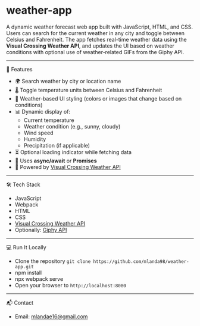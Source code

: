 # weather-app

A dynamic weather forecast web app built with JavaScript, HTML, and CSS. Users can search for the current weather in any city and toggle between Celsius and Fahrenheit. The app fetches real-time weather data using the **Visual Crossing Weather API**, and updates the UI based on weather conditions with optional use of weather-related GIFs from the Giphy API.


---

📌 Features
- 🌍 Search weather by city or location name
- 🌡️ Toggle temperature units between Celsius and Fahrenheit
- 🎨 Weather-based UI styling (colors or images that change based on conditions)
- 📊 Dynamic display of:
  - Current temperature
  - Weather condition (e.g., sunny, cloudy)
  - Wind speed
  - Humidity
  - Precipitation (if applicable)
- ⏳ Optional loading indicator while fetching data
- 🔄 Uses **async/await** or **Promises**
- 💾 Powered by [Visual Crossing Weather API](https://www.visualcrossing.com/weather-api)

---

🛠️ Tech Stack
- JavaScript
- Webpack
- HTML
- CSS
- [Visual Crossing Weather API](https://www.visualcrossing.com/weather-api)
- Optionally: [Giphy API](https://developers.giphy.com/)


---

💻 Run It Locally
- Clone the repository
  `git clone https://github.com/mlanda98/weather-app.git`
- npm install
- npx webpack serve
- Open your browser to `http://localhost:8080`

---

📬 Contact
- Email: mlandae16@gmail.com
